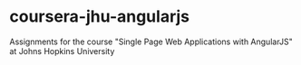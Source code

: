 # coursera-jhu-angularjs
Assignments for the course "Single Page Web Applications with AngularJS" at Johns Hopkins University
